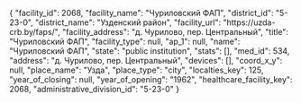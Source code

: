 {
    "facility_id": 2068,
    "facility_name": "Чуриловский ФАП",
    "district_id": "5-23-0",
    "district_name": "Узденский район",
    "facility_url": "https:\/\/uzda-crb.by\/faps\/",
    "facility_address": "д. Чурилово, пер. Центральный",
    "title": "Чуриловский ФАП",
    "facility_type": null,
    "ap_1": null,
    "name": "Чуриловский ФАП",
    "state": "public institution",
    "stats": [],
    "med_id": 534,
    "address": "д. Чурилово, пер. Центральный",
    "devices": [],
    "coord_x_y": null,
    "place_name": "Узда",
    "place_type": "city",
    "localties_key": 125,
    "year_of_closing": null,
    "year_of_opening": "1962",
    "healthcare_facility_key": 2068,
    "administrative_division_id": "5-23-0"
}